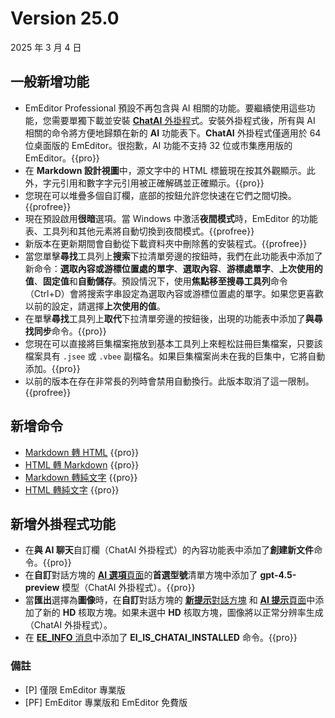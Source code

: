 # Version 25.0

2025 年 3 月 4 日

## 一般新增功能

- EmEditor Professional 預設不再包含與 AI 相關的功能。要繼續使用這些功能，您需要單獨下載並安裝 [**ChatAI** 外掛程](https://www.emeditor.com/download-chatai/)式。安裝外掛程式後，所有與 AI 相關的命令將方便地歸類在新的 **AI** 功能表下。**ChatAI** 外掛程式僅適用於 64 位桌面版的 EmEditor。很抱歉，AI 功能不支持 32 位或市集應用版的 EmEditor。{{pro}}
- 在 **Markdown 設計視圖**中，源文字中的 HTML 標籤現在按其外觀顯示。此外，字元引用和數字字元引用被正確解碼並正確顯示。{{pro}}
- 您現在可以堆疊多個自訂欄，底部的按鈕允許您快速在它們之間切換。{{profree}}
- 現在預設啟用**很暗**選項。當 Windows 中激活**夜間模式**時，EmEditor 的功能表、工具列和其他元素將自動切換到夜間模式。{{profree}}
- 新版本在更新期間會自動從下載資料夾中刪除舊的安裝程式。{{profree}}
- 當您單擊**尋找**工具列上**搜索**下拉清單旁邊的按鈕時，我們在此功能表中添加了新命令：**選取內容或游標位置處的單字**、**選取內容**、**游標處單字**、**上次使用的值**、**固定值**和**自動儲存**。預設情況下，使用**焦點移至搜尋工具列**命令（Ctrl+D）會將搜索字串設定為選取內容或游標位置處的單字。如果您更喜歡以前的設定，請選擇**上次使用的值**。
- 在單擊**尋找**工具列上**取代**下拉清單旁邊的按鈕後，出現的功能表中添加了**與尋找同步**命令。{{pro}}
- 您現在可以直接將巨集檔案拖放到基本工具列上來輕松註冊巨集檔案，只要該檔案具有 `.jsee` 或 `.vbee` 副檔名。如果巨集檔案尚未在我的巨集中，它將自動添加。{{pro}}
- 以前的版本在存在非常長的列時會禁用自動換行。此版本取消了這一限制。 {{profree}}

## 新增命令

- [Markdown 轉 HTML](../cmd/convert/markdown_to_html) {{pro}}
- [HTML 轉 Markdown](../cmd/convert/html_to_markdown) {{pro}}
- [Markdown 轉純文字](../cmd/convert/markdown_to_text) {{pro}}
- [HTML 轉純文字](../cmd/convert/html_to_text) {{pro}}

## 新增外掛程式功能

- 在**與 AI 聊天**自訂欄（ChatAI 外掛程式）的內容功能表中添加了**創建新文件**命令。{{pro}}
- 在**自訂**對話方塊的 [**AI 選項**頁面](../dlg/customize/ai/index)的**首選型號**清單方塊中添加了 **gpt-4.5-preview** 模型（ChatAI 外掛程式）。{{pro}}
- 當**匯出**選擇為**圖像**時，在**自訂**對話方塊的 [**新提示**對話方塊](../dlg/new_prompt/index) 和 [**AI 提示**頁面](../dlg/customize/ai_list/index)中添加了新的 **HD** 核取方塊。如果未選中 **HD** 核取方塊，圖像將以正常分辨率生成（ChatAI 外掛程式）。
- 在 [**EE_INFO** 消息](../plugin/message/ee_info)中添加了 **EI_IS_CHATAI_INSTALLED** 命令。{{pro}}


### 備註

- \[P\] 僅限 EmEditor 專業版
- \[PF\] EmEditor 專業版和 EmEditor 免費版